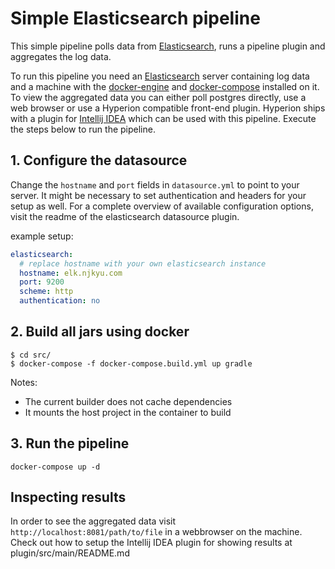 # Simple Elasticsearch pipeline
This simple pipeline polls data from [Elasticsearch](https://www.elastic.co/), runs a pipeline plugin and aggregates the log data.

To run this pipeline you need an [Elasticsearch](https://www.elastic.co/) server containing log data and
a machine with the [docker-engine](https://docs.docker.com/engine/) 
and [docker-compose](https://docs.docker.com/compose/) installed on it.
To view the aggregated data you can either poll postgres directly, use a web browser or use a
Hyperion compatible front-end plugin. Hyperion ships with a plugin for
[Intellij IDEA](https://www.jetbrains.com/idea/) which can be used with this pipeline.
Execute the steps below to run the pipeline.
 

## 1. Configure the datasource
Change the `hostname` and `port` fields in `datasource.yml` to point to your server. 
It might be necessary to set authentication and headers for your setup as well. 
For a complete overview of available configuration options, visit the readme of the elasticsearch datasource plugin.

example setup:
```yaml
elasticsearch:
  # replace hostname with your own elasticsearch instance
  hostname: elk.njkyu.com
  port: 9200
  scheme: http
  authentication: no
```

## 2. Build all jars using docker
```shell script
$ cd src/
$ docker-compose -f docker-compose.build.yml up gradle
```

Notes:
- The current builder does not cache dependencies
- It mounts the host project in the container to build

## 3. Run the pipeline
```shell script
docker-compose up -d
``` 

## Inspecting results
In order to see the aggregated data visit `http://localhost:8081/path/to/file` in a webbrowser on the machine.
Check out how to setup the Intellij IDEA plugin for showing results at plugin/src/main/README.md